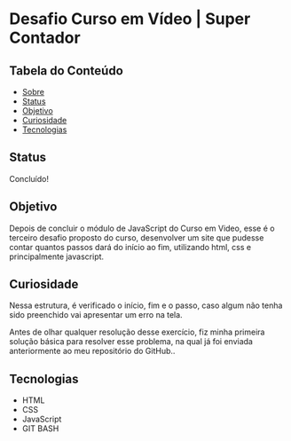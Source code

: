 # Desafio Curso em Vídeo | Super Contador

## Tabela do Conteúdo

<ul>
<li><a href="#sobre">Sobre</a></li>
<li><a href="#status">Status</a></li>
<li><a href="#objetivo">Objetivo</a></li>
<li><a href="#curiosidade">Curiosidade</a></li>
<li><a href="#tecnologias">Tecnologias</a></li>
</ul>


## Status

Concluído! 

## Objetivo

Depois de concluir o módulo de JavaScript do Curso em Video, esse é o terceiro desafio proposto do curso, desenvolver um site que pudesse contar quantos passos dará do início ao fim, utilizando html, css e principalmente javascript.

## Curiosidade

Nessa estrutura, é verificado o início, fim e o passo, caso algum não tenha sido preenchido vai apresentar um erro na tela. 

Antes de olhar qualquer resolução desse exercício, fiz minha primeira solução básica para resolver esse problema, na qual já foi enviada anteriormente ao meu repositório do GitHub..

## Tecnologias

<ul>
<li>HTML</li>
<li>CSS</li>
<li>JavaScript</li>
<li>GIT BASH</li>
</ul>
